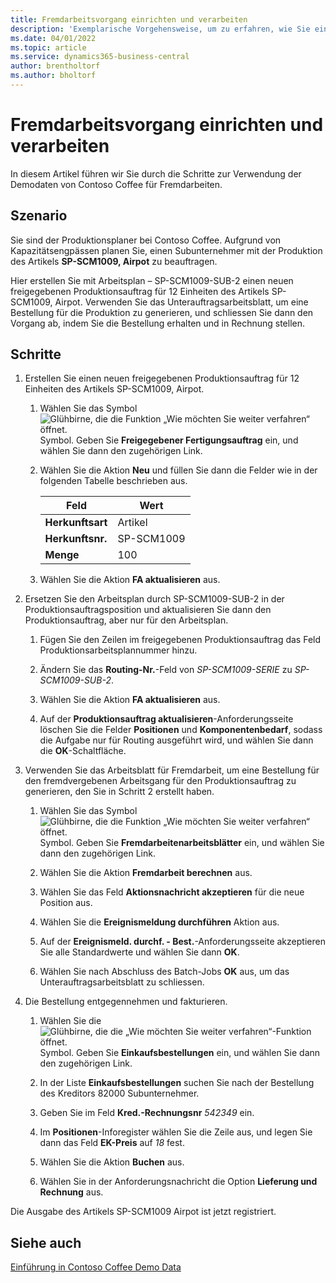 ```yaml
---
title: Fremdarbeitsvorgang einrichten und verarbeiten
description: 'Exemplarische Vorgehensweise, um zu erfahren, wie Sie einen Unterauftragsvorgang in Business Central einrichten und verarbeiten.'
ms.date: 04/01/2022
ms.topic: article
ms.service: dynamics365-business-central
author: brentholtorf
ms.author: bholtorf
---
```


# <a name="set-up-and-process-a-subcontracting-operation"></a>Fremdarbeitsvorgang einrichten und verarbeiten

In diesem Artikel führen wir Sie durch die Schritte zur Verwendung der Demodaten von Contoso Coffee für Fremdarbeiten.

## <a name="scenario"></a>Szenario

Sie sind der Produktionsplaner bei Contoso Coffee. Aufgrund von Kapazitätsengpässen planen Sie, einen Subunternehmer mit der Produktion des Artikels **SP-SCM1009, Airpot** zu beauftragen.

Hier erstellen Sie mit Arbeitsplan – SP-SCM1009-SUB-2 einen neuen freigegebenen Produktionsauftrag für 12 Einheiten des Artikels SP-SCM1009, Airpot. Verwenden Sie das Unterauftragsarbeitsblatt, um eine Bestellung für die Produktion zu generieren, und schliessen Sie dann den Vorgang ab, indem Sie die Bestellung erhalten und in Rechnung stellen.

## <a name="steps"></a>Schritte

1. Erstellen Sie einen neuen freigegebenen Produktionsauftrag für 12 Einheiten des Artikels SP-SCM1009, Airpot.

    1. Wählen Sie das Symbol ![Glühbirne, die die Funktion „Wie möchten Sie weiter verfahren“ öffnet.](../../media/ui-search/search_small.png "Tell me-Funktion") Symbol. Geben Sie **Freigegebener Fertigungsauftrag** ein, und wählen Sie dann den zugehörigen Link.  

    2. Wählen Sie die Aktion **Neu** und füllen Sie dann die Felder wie in der folgenden Tabelle beschrieben aus.  

        |Feld  |Wert  |
        |---------|---------|
        |**Herkunftsart** |Artikel|
        |**Herkunftsnr.** |SP-SCM1009|
        |**Menge** |100|
    3. Wählen Sie die Aktion **FA aktualisieren** aus.  

2. Ersetzen Sie den Arbeitsplan durch SP-SCM1009-SUB-2 in der Produktionsauftragsposition und aktualisieren Sie dann den Produktionsauftrag, aber nur für den Arbeitsplan.  

    1. Fügen Sie den Zeilen im freigegebenen Produktionsauftrag das Feld Produktionsarbeitsplannummer hinzu.<!--in code, this is marked as visible=false-->

    2. Ändern Sie das **Routing-Nr.**-Feld von *SP-SCM1009-SERIE* zu *SP-SCM1009-SUB-2*.  

    3. Wählen Sie die Aktion **FA aktualisieren** aus.  

    4. Auf der **Produktionsauftrag aktualisieren**-Anforderungsseite löschen Sie die Felder **Positionen** und **Komponentenbedarf**, sodass die Aufgabe nur für Routing ausgeführt wird, und wählen Sie dann die **OK**-Schaltfläche.

3. Verwenden Sie das Arbeitsblatt für Fremdarbeit, um eine Bestellung für den fremdvergebenen Arbeitsgang für den Produktionsauftrag zu generieren, den Sie in Schritt 2 erstellt haben.  

    1. Wählen Sie das Symbol ![Glühbirne, die die Funktion „Wie möchten Sie weiter verfahren“ öffnet.](../../media/ui-search/search_small.png "Tell me-Funktion") Symbol. Geben Sie **Fremdarbeitenarbeitsblätter** ein, und wählen Sie dann den zugehörigen Link.  

    2. Wählen Sie die Aktion **Fremdarbeit berechnen** aus.

    3. Wählen Sie das Feld **Aktionsnachricht akzeptieren** für die neue Position aus.

    4. Wählen Sie die **Ereignismeldung durchführen** Aktion aus.  

    5. Auf der **Ereignismeld. durchf. - Best.**-Anforderungsseite akzeptieren Sie alle Standardwerte und wählen Sie dann **OK**.

    6. Wählen Sie nach Abschluss des Batch-Jobs **OK** aus, um das Unterauftragsarbeitsblatt zu schliessen.  

4. Die Bestellung entgegennehmen und fakturieren.  

    1. Wählen Sie die ![Glühbirne, die die „Wie möchten Sie weiter verfahren“-Funktion öffnet.](../../media/ui-search/search_small.png "Tell me-Funktion") Symbol. Geben Sie **Einkaufsbestellungen** ein, und wählen Sie dann den zugehörigen Link.  

    2. In der Liste **Einkaufsbestellungen** suchen Sie nach der Bestellung des Kreditors 82000 Subunternehmer.

    3. Geben Sie im Feld **Kred.-Rechnungsnr** *542349* ein.

    4. Im **Positionen**-Inforegister wählen Sie die Zeile aus, und legen Sie dann das Feld **EK-Preis** auf *18* fest.

    5. Wählen Sie die Aktion **Buchen** aus.  

    6. Wählen Sie in der Anforderungsnachricht die Option **Lieferung und Rechnung** aus.  

Die Ausgabe des Artikels SP-SCM1009 Airpot ist jetzt registriert.

## <a name="see-also"></a>Siehe auch

[Einführung in Contoso Coffee Demo Data](../contoso-coffee-intro.md)  
